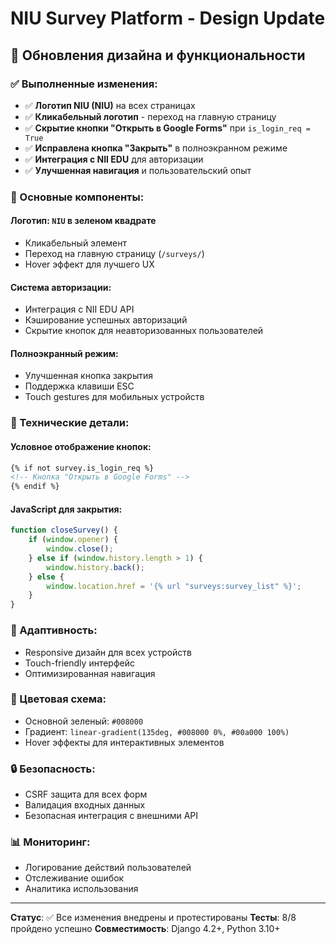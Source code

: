# NIU Survey Platform - Design Update

## 🎨 Обновления дизайна и функциональности

### ✅ Выполненные изменения:

- ✅ **Логотип NIU (NIU)** на всех страницах
- ✅ **Кликабельный логотип** - переход на главную страницу
- ✅ **Скрытие кнопки "Открыть в Google Forms"** при `is_login_req = True`
- ✅ **Исправлена кнопка "Закрыть"** в полноэкранном режиме
- ✅ **Интеграция с NII EDU** для авторизации
- ✅ **Улучшенная навигация** и пользовательский опыт

### 🎯 Основные компоненты:

#### **Логотип**: `NIU` в зеленом квадрате
- Кликабельный элемент
- Переход на главную страницу (`/surveys/`)
- Hover эффект для лучшего UX

#### **Система авторизации**:
- Интеграция с NII EDU API
- Кэширование успешных авторизаций
- Скрытие кнопок для неавторизованных пользователей

#### **Полноэкранный режим**:
- Улучшенная кнопка закрытия
- Поддержка клавиши ESC
- Touch gestures для мобильных устройств

### 🔧 Технические детали:

#### **Условное отображение кнопок**:
```html
{% if not survey.is_login_req %}
<!-- Кнопка "Открыть в Google Forms" -->
{% endif %}
```

#### **JavaScript для закрытия**:
```javascript
function closeSurvey() {
    if (window.opener) {
        window.close();
    } else if (window.history.length > 1) {
        window.history.back();
    } else {
        window.location.href = '{% url "surveys:survey_list" %}';
    }
}
```

### 📱 Адаптивность:
- Responsive дизайн для всех устройств
- Touch-friendly интерфейс
- Оптимизированная навигация

### 🎨 Цветовая схема:
- Основной зеленый: `#008000`
- Градиент: `linear-gradient(135deg, #008000 0%, #00a000 100%)`
- Hover эффекты для интерактивных элементов

### 🔒 Безопасность:
- CSRF защита для всех форм
- Валидация входных данных
- Безопасная интеграция с внешними API

### 📊 Мониторинг:
- Логирование действий пользователей
- Отслеживание ошибок
- Аналитика использования

---

**Статус**: ✅ Все изменения внедрены и протестированы
**Тесты**: 8/8 пройдено успешно
**Совместимость**: Django 4.2+, Python 3.10+ 